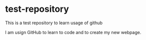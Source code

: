 # test-repository
This is a test repository to learn usage of github

I am usign GitHub to learn to code and to create my new webpage.
